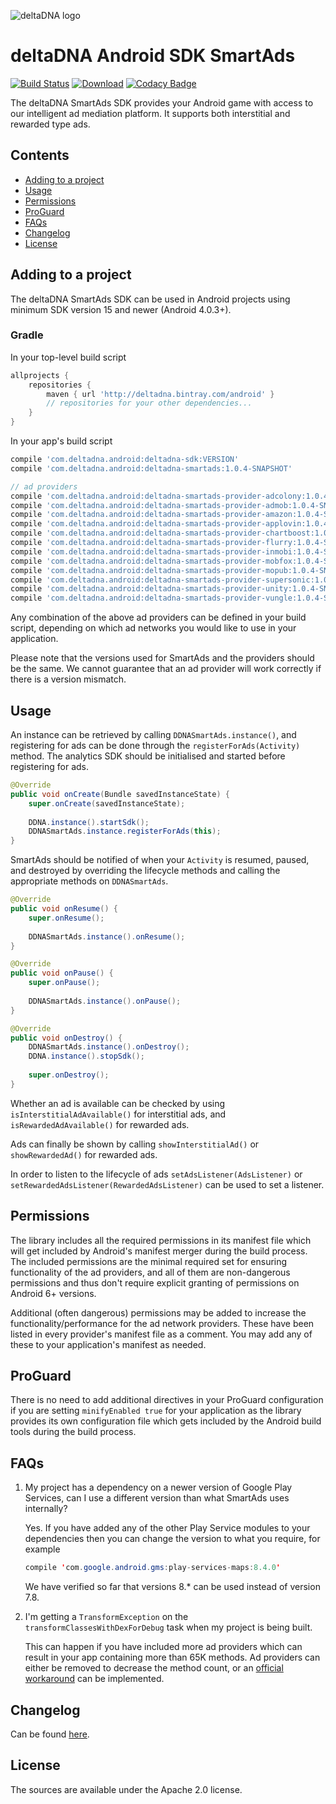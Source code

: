 ![deltaDNA logo](https://deltadna.com/wp-content/uploads/2015/06/deltadna_www@1x.png)

# deltaDNA Android SDK SmartAds
[![Build Status](https://travis-ci.org/deltaDNA/android-smartads-sdk.svg)](https://travis-ci.org/deltaDNA/android-smartads-sdk)
[![Download](https://api.bintray.com/packages/deltadna/android/deltadna-smartads/images/download.svg)](https://bintray.com/deltadna/android/deltadna-smartads/_latestVersion)
[![Codacy Badge](https://api.codacy.com/project/badge/grade/438f868ae71a444b8a1f8ebce32c3176)](https://www.codacy.com/app/deltaDNA/android-smartads-sdk)

The deltaDNA SmartAds SDK provides your Android game with access to our
intelligent ad mediation platform.  It supports both interstitial and
rewarded type ads.

## Contents
* [Adding to a project](#adding-to-a-project)
* [Usage](#usage)
* [Permissions](#permissions)
* [ProGuard](#proguard)
* [FAQs](#faqs)
* [Changelog](#changelog)
* [License](#license)

## Adding to a project
The deltaDNA SmartAds SDK can be used in Android projects using minimum
SDK version 15 and newer (Android 4.0.3+).

### Gradle
In your top-level build script
```groovy
allprojects {
    repositories {
        maven { url 'http://deltadna.bintray.com/android' }
        // repositories for your other dependencies...
    }
}
```
In your app's build script
```groovy
compile 'com.deltadna.android:deltadna-sdk:VERSION'
compile 'com.deltadna.android:deltadna-smartads:1.0.4-SNAPSHOT'

// ad providers
compile 'com.deltadna.android:deltadna-smartads-provider-adcolony:1.0.4-SNAPSHOT'
compile 'com.deltadna.android:deltadna-smartads-provider-admob:1.0.4-SNAPSHOT'
compile 'com.deltadna.android:deltadna-smartads-provider-amazon:1.0.4-SNAPSHOT'
compile 'com.deltadna.android:deltadna-smartads-provider-applovin:1.0.4-SNAPSHOT'
compile 'com.deltadna.android:deltadna-smartads-provider-chartboost:1.0.4-SNAPSHOT'
compile 'com.deltadna.android:deltadna-smartads-provider-flurry:1.0.4-SNAPSHOT'
compile 'com.deltadna.android:deltadna-smartads-provider-inmobi:1.0.4-SNAPSHOT'
compile 'com.deltadna.android:deltadna-smartads-provider-mobfox:1.0.4-SNAPSHOT'
compile 'com.deltadna.android:deltadna-smartads-provider-mopub:1.0.4-SNAPSHOT'
compile 'com.deltadna.android:deltadna-smartads-provider-supersonic:1.0.4-SNAPSHOT'
compile 'com.deltadna.android:deltadna-smartads-provider-unity:1.0.4-SNAPSHOT'
compile 'com.deltadna.android:deltadna-smartads-provider-vungle:1.0.4-SNAPSHOT'
```
Any combination of the above ad providers can be defined in your build
script, depending on which ad networks you would like to use in your
application.

Please note that the versions used for SmartAds and the providers should
be the same. We cannot guarantee that an ad provider will work correctly
if there is a version mismatch.

## Usage
An instance can be retrieved by calling `DDNASmartAds.instance()`, and
registering for ads can be done through the `registerForAds(Activity)`
method. The analytics SDK should be initialised and started before
registering for ads.
```java
@Override
public void onCreate(Bundle savedInstanceState) {
    super.onCreate(savedInstanceState);
    
    DDNA.instance().startSdk();
    DDNASmartAds.instance.registerForAds(this);
}
```

SmartAds should be notified of when your `Activity` is resumed, paused,
and destroyed by overriding the lifecycle methods and calling the
appropriate methods on `DDNASmartAds`.
```java
@Override
public void onResume() {
    super.onResume();
    
    DDNASmartAds.instance().onResume();
}

@Override
public void onPause() {
    super.onPause();
    
    DDNASmartAds.instance().onPause();
}

@Override
public void onDestroy() {
    DDNASmartAds.instance().onDestroy();
    DDNA.instance().stopSdk();
    
    super.onDestroy();
}
```

Whether an ad is available can be checked by using
`isInterstitialAdAvailable()` for interstitial ads, and
`isRewardedAdAvailable()` for rewarded ads.

Ads can finally be shown by calling `showInterstitialAd()` or
`showRewardedAd()` for rewarded ads.

In order to listen to the lifecycle of ads `setAdsListener(AdsListener)`
or `setRewardedAdsListener(RewardedAdsListener)` can be used to set a
listener.

## Permissions
The library includes all the required permissions in its manifest file
which will get included by Android's manifest merger during the build
process. The included permissions are the minimal required set for
ensuring functionality of the ad providers, and all of them are
non-dangerous permissions and thus don't require explicit granting of
permissions on Android 6+ versions.

Additional (often dangerous) permissions may be added to increase the
functionality/performance for the ad network providers. These have been
listed in every provider's manifest file as a comment. You may add any
of these to your application's manifest as needed.

## ProGuard
There is no need to add additional directives in your ProGuard
configuration if you are setting `minifyEnabled true` for your
application as the library provides its own configuration file which
gets included by the Android build tools during the build process.

## FAQs
1.  My project has a dependency on a newer version of Google Play
    Services, can I use a different version than what SmartAds uses
    internally?
    
    Yes. If you have added any of the other Play Service modules to
    your dependencies then you can change the version to what you
    require, for example
    ```Java
    compile 'com.google.android.gms:play-services-maps:8.4.0'
    ```
    We have verified so far that versions 8.* can be used instead of
    version 7.8.
2.  I'm getting a `TransformException` on the
    `transformClassesWithDexForDebug` task when my project is being
    built.
    
    This can happen if you have included more ad providers which can
    result in your app containing more than 65K methods. Ad providers
    can either be removed to decrease the method count, or an
    [official workaround](http://developer.android.com/tools/building/multidex.html#mdex-gradle)
    can be implemented.

## Changelog
Can be found [here](CHANGELOG.md).

## License
The sources are available under the Apache 2.0 license.
